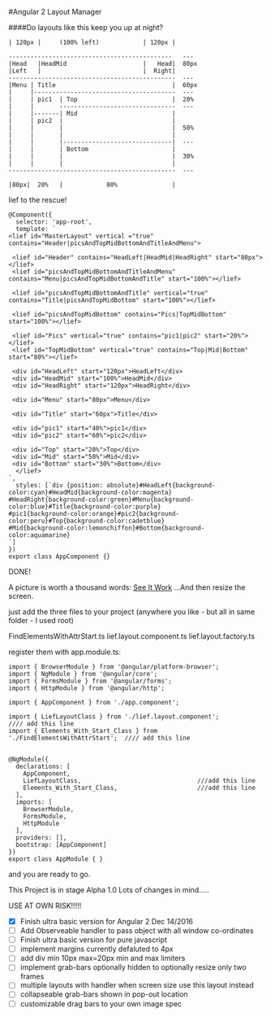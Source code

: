 #Angular 2 Layout Manager

####Do layouts like this keep you up at night?
```
| 120px |     (100% left)            | 120px |

---------------------------------------------   ---
|Head   |HeadMid                     |   Head|  80px
|Left   |                            |  Right|   
----------------------------------------------  ---
|Menu | Title                                |  60px
|     |---------------------------------------  ---
|     | pic1  | Top                          |  20%
|     |       --------------------------------  ---
|     |-------| Mid                          |
|     | pic2  |                              |
|     |       |                              |  50%
|     |       |                              |
|     |       |------------------------------|  ---
|     |       | Bottom                       |
|     |       |                              |  30%
|     |       |                              |
----------------------------------------------  ---
  
|80px|  20%   |            80%               |
```
lief to the rescue!

```
@Component({
  selector: 'app-root',
  template: `
<lief id="MasterLayout" vertical ="true" contains="Header|picsAndTopMidBottomAndTitleAndMenu">

 <lief id="Header" contains="HeadLeft|HeadMid|HeadRight" start="80px"></lief>
 <lief id="picsAndTopMidBottomAndTitleAndMenu" contains="Menu|picsAndTopMidBottomAndTitle" start="100%"></lief>
 
 <lief id="picsAndTopMidBottomAndTitle" vertical="true" contains="Title|picsAndTopMidBottom" start="100%"></lief>
 
 <lief id="picsAndTopMidBottom" contains="Pics|TopMidBottom" start="100%"></lief>
 
 <lief id="Pics" vertical="true" contains="pic1|pic2" start="20%"></lief> 
 <lief id="TopMidBottom" vertical="true" contains="Top|Mid|Bottom" start="80%"></lief>

 <div id="HeadLeft" start="120px">HeadLeft</div>
 <div id="HeadMid" start="100%">HeadMid</div>
 <div id="HeadRight" start="120px">HeadRight</div>

 <div id="Menu" start="80px">Menu</div>

 <div id="Title" start="60px">Title</div>

 <div id="pic1" start="40%">pic1</div>
 <div id="pic2" start="60%">pic2</div>

 <div id="Top" start="20%">Top</div>
 <div id="Mid" start="50%">Mid</div>
 <div id="Bottom" start="30%">Bottom</div>
  </lief>
`,
  styles: [`div {position: absolute}#HeadLeft{background-color:cyan}#HeadMid{background-color:magenta}
#HeadRight{background-color:green}#Menu{background-color:blue}#Title{background-color:purple}
#pic1{background-color:orange}#pic2{background-color:peru}#Top{background-color:cadetblue}
#Mid{background-color:lemonchiffon}#Bottom{background-color:aquamarine}
`]
})
export class AppComponent {}
```

DONE!

A picture is worth a thousand words:
[See It Work](http://leafdriving.kissr.com/) ...And then resize the screen.

just add the three files to your project (anywhere you like - but all in same folder - I used root)

FindElementsWithAttrStart.ts
lief.layout.component.ts
lief.layout.factory.ts

register them with app.module.ts:
```
import { BrowserModule } from '@angular/platform-browser';
import { NgModule } from '@angular/core';
import { FormsModule } from '@angular/forms';
import { HttpModule } from '@angular/http';

import { AppComponent } from './app.component';

import { LiefLayoutClass } from './lief.layout.component';                //// add this line
import { Elements_With_Start_Class } from './FindElementsWithAttrStart';  //// add this line


@NgModule({
  declarations: [
    AppComponent,
    LiefLayoutClass,                                ///add this line
    Elements_With_Start_Class,                      ///add this line
  ],
  imports: [
    BrowserModule,
    FormsModule,
    HttpModule
  ],
  providers: [],
  bootstrap: [AppComponent]
})
export class AppModule { }

```

and you are ready to go.

This Project is in stage Alpha 1.0 Lots of changes in mind.....

USE AT OWN RISK!!!!!

- [x] Finish ultra basic version for Angular 2 Dec 14/2016
- [ ] Add Observeable handler to pass object with all window co-ordinates
- [ ] Finish ultra basic version for pure javascript
- [ ] implement margins  currently defaluted to 4px
- [ ] add div min 10px max=20px min and max limiters
- [ ] implement grab-bars optionally hidden to optionally resize only two frames
- [ ] multiple layouts  with handler when screen  size  use this layout instead
- [ ] collapseable grab-bars shown in pop-out location
- [ ] customizable drag bars to your own image spec
